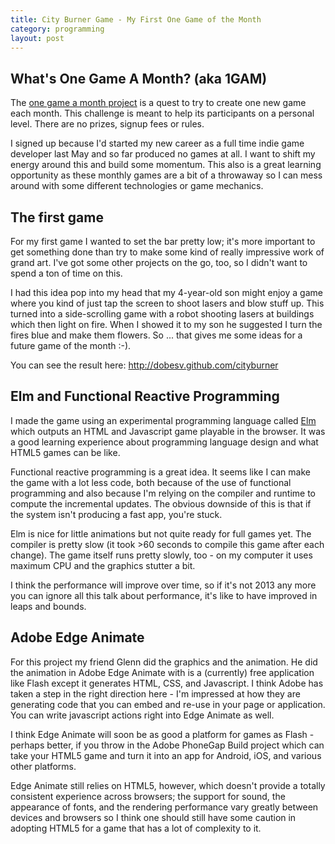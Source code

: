 ```yaml
---
title: City Burner Game - My First One Game of the Month
category: programming
layout: post
---
```


## What's One Game A Month? (aka 1GAM)

The [one game a month project](http://onegameamonth.com/) is a quest to try to create one new game each month. This challenge is meant to
help its participants on a personal level. There are no prizes, signup fees or rules.

I signed up because I'd started my new career as a full time indie game developer last May and so far produced
no games at all.  I want to shift my energy around this and build some momentum.  This also is a great learning
opportunity as these monthly games are a bit of a throwaway so I can mess around with some different
technologies or game mechanics.

## The first game

For my first game I wanted to set the bar pretty low; it's more important to get something done than try to make
some kind of really impressive work of grand art.  I've got some other projects on the go, too, so I didn't want
to spend a ton of time on this.

I had this idea pop into my head that my 4-year-old son might enjoy a game where you kind of just tap the screen to
shoot lasers and blow stuff up.  This turned into a side-scrolling game with a robot shooting lasers at
buildings which then light on fire.  When I showed it to my son he suggested I turn the fires blue and make them
flowers.  So ... that gives me some ideas for a future game of the month :-).

You can see the result here: <http://dobesv.github.com/cityburner>

## Elm and Functional Reactive Programming

I made the game using an experimental programming language called [Elm](http://elm-lang.org/) which outputs an
HTML and Javascript game playable in the browser.  It was a good learning experience about programming language
design and what HTML5 games can be like.

Functional reactive programming is a great idea.  It seems like I can make the game with a lot less code, both
because of the use of functional programming and also because I'm relying on the compiler and runtime to compute
the incremental updates.  The obvious downside of this is that if the system isn't producing a fast app, you're
stuck.

Elm is nice for little animations but not quite ready for full games yet.  The compiler is pretty slow (it
took >60 seconds to compile this game after each change).  The game itself runs pretty slowly, too - on my
computer it uses maximum CPU and the graphics stutter a bit.

I think the performance will improve over time, so if it's not 2013 any more you can ignore all this talk about
performance, it's like to have improved in leaps and bounds.

## Adobe Edge Animate

For this project my friend Glenn did the graphics and the animation.  He did the animation in Adobe Edge Animate
with is a (currently) free application like Flash except it generates HTML, CSS, and Javascript.  I think
Adobe has taken a step in the right direction here - I'm impressed at how they are generating code that you
can embed and re-use in your page or application.  You can write javascript actions right into Edge Animate as
well.

I think Edge Animate will soon be as good a platform for games as Flash - perhaps better, if you throw in the
Adobe PhoneGap Build project which can take your HTML5 game and turn it into an app for Android, iOS, and
various other platforms.

Edge Animate still relies on HTML5, however, which doesn't provide a totally consistent experience across browsers;
the support for sound, the appearance of fonts, and the rendering performance vary greatly between devices and
browsers so I think one should still have some caution in adopting HTML5 for a game that has a lot of complexity
to it.


